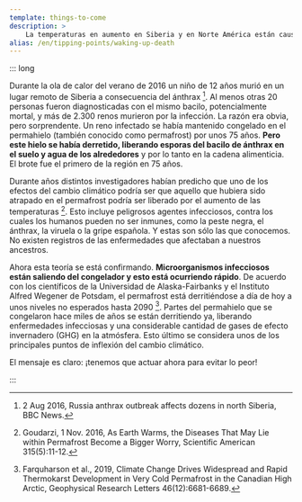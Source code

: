 ```yaml
---
template: things-to-come
description: >
    La temperaturas en aumento en Siberia y en Norte América están causando el deshielo del permahielo (permafrost) y se están liberando microbios infecciosos desconocidos u olvidados por largo tiempo, amenazando nuestra salud: la peste, el ántrax, la viruela, la gripe española, etc.
alias: /en/tipping-points/waking-up-death
---
```


::: long

Durante la ola de calor del verano de 2016 un niño de 12 años murió en un lugar remoto de Siberia a consecuencia del ánthrax [^BBC2016]. Al menos otras 20 personas fueron diagnosticadas con el mismo bacilo, potencialmente mortal, y más de 2.300 renos murieron por la infección. La razón era obvia, pero sorprendente. Un reno infectado se había mantenido congelado en el permahielo (también conocido como permafrost) por unos 75 años. **Pero este hielo se había derretido, liberando esporas del bacilo de ánthrax en el suelo y agua de los alrededores** y por lo tanto en la cadena alimenticia. El brote fue el primero de la región en 75 años.

Durante años distintos investigadores habían predicho que uno de los efectos del cambio climático podría ser que aquello que hubiera sido atrapado en el permafrost podría ser liberado por el aumento de las temperaturas [^Goudarzi2016]. Esto incluye peligrosos agentes infecciosos, contra los cuales los humanos pueden no ser inmunes, como la peste negra, el ánthrax, la viruela o la gripe española. Y estas son sólo las que conocemos. No existen registros de las enfermedades que afectaban a nuestros ancestros.

Ahora esta teoría se está confirmando. **Microorganismos infecciosos están saliendo del congelador y esto está ocurriendo rápido**. De acuerdo con los científicos de la Universidad de Alaska-Fairbanks y el Instituto Alfred Wegener de Potsdam, el permafrost está derritiéndose a día de hoy a unos niveles no esperados hasta 2090 [^Farquharson2019]. Partes del permahielo que se congelaron hace miles de años se están derritiendo ya, liberando enfermedades infecciosas y una considerable cantidad de gases de efecto invernadero (GHG) en la atmósfera. Esto último se considera unos de los principales puntos de inflexión del cambio climático.

El mensaje es claro: ¡tenemos que actuar ahora para evitar lo peor!

<!-- ## References -->

[^BBC2016]: 2 Aug 2016, Russia anthrax outbreak affects dozens in north Siberia, BBC News.

[^Goudarzi2016]: Goudarzi, 1 Nov. 2016, As Earth Warms, the Diseases That May Lie within Permafrost Become a Bigger Worry, Scientific American 315(5):11-12.

[^Farquharson2019]: Farquharson et al., 2019, Climate Change Drives Widespread and Rapid Thermokarst Development in Very Cold Permafrost in the Canadian High Arctic, Geophysical Research Letters 46(12):6681-6689.

:::

